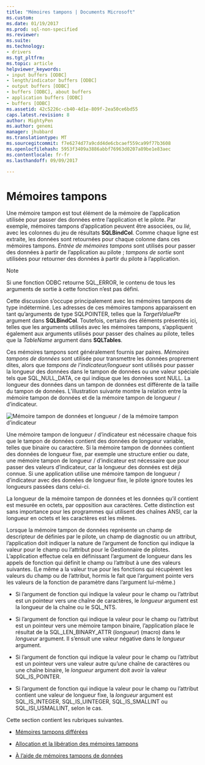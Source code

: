```yaml
---
title: "Mémoires tampons | Documents Microsoft"
ms.custom: 
ms.date: 01/19/2017
ms.prod: sql-non-specified
ms.reviewer: 
ms.suite: 
ms.technology:
- drivers
ms.tgt_pltfrm: 
ms.topic: article
helpviewer_keywords:
- input buffers [ODBC]
- length/indicator buffers [ODBC]
- output buffers [ODBC]
- buffers [ODBC], about buffers
- application buffers [ODBC]
- buffers [ODBC]
ms.assetid: 42c5226c-cb40-4d1e-809f-2ea50ce6bd55
caps.latest.revision: 8
author: MightyPen
ms.author: genemi
manager: jhubbard
ms.translationtype: MT
ms.sourcegitcommit: f7e6274d77a9cdd4de6cbcaef559ca99f77b3608
ms.openlocfilehash: 5953f3409a3886abbf76963d0207a89be1e83aec
ms.contentlocale: fr-fr
ms.lasthandoff: 09/09/2017

---
```

# <a name="buffers"></a>Mémoires tampons
Une mémoire tampon est tout élément de la mémoire de l’application utilisée pour passer des données entre l’application et le pilote. Par exemple, mémoires tampons d’application peuvent être associées, ou *lié,* avec les colonnes du jeu de résultats **SQLBindCol**. Comme chaque ligne est extraite, les données sont retournées pour chaque colonne dans ces mémoires tampons. *Entrée de mémoires tampons* sont utilisés pour passer des données à partir de l’application au pilote ; *tampons de sortie* sont utilisées pour retourner des données à partir du pilote à l’application.  
  
> [!NOTE]  
>  Si une fonction ODBC retourne SQL_ERROR, le contenu de tous les arguments de sortie à cette fonction n’est pas défini.  
  
 Cette discussion s’occupe principalement avec les mémoires tampons de type indéterminé. Les adresses de ces mémoires tampons apparaissent en tant qu’arguments de type SQLPOINTER, telles que la *TargetValuePtr* argument dans **SQLBindCol**. Toutefois, certains des éléments présentés ici, telles que les arguments utilisés avec les mémoires tampons, s’appliquent également aux arguments utilisés pour passer des chaînes au pilote, telles que la *TableName* argument dans **SQLTables**.  
  
 Ces mémoires tampons sont généralement fournis par paires. *Mémoires tampons de données* sont utilisée pour transmettre les données proprement dites, alors que *tampons de l’indicateur/longueur* sont utilisés pour passer la longueur des données dans le tampon de données ou une valeur spéciale tels que SQL_NULL_DATA, ce qui indique que les données sont NULL. La longueur des données dans un tampon de données est différente de la taille du tampon de données. L’illustration suivante montre la relation entre la mémoire tampon de données et de la mémoire tampon de longueur / d’indicateur.  
  
 ![Mémoire tampon de données et longueur &#47; de la mémoire tampon d’indicateur](../../../odbc/reference/develop-app/media/pr09.gif "pr09")  
  
 Une mémoire tampon de longueur / d’indicateur est nécessaire chaque fois que le tampon de données contient des données de longueur variable, telles que binaire ou caractère. Si la mémoire tampon de données contient des données de longueur fixe, par exemple une structure entier ou date, une mémoire tampon de longueur / d’indicateur est nécessaire que pour passer des valeurs d’indicateur, car la longueur des données est déjà connue. Si une application utilise une mémoire tampon de longueur / d’indicateur avec des données de longueur fixe, le pilote ignore toutes les longueurs passées dans celui-ci.  
  
 La longueur de la mémoire tampon de données et les données qu’il contient est mesurée en octets, par opposition aux caractères. Cette distinction est sans importance pour les programmes qui utilisent des chaînes ANSI, car la longueur en octets et les caractères est les mêmes.  
  
 Lorsque la mémoire tampon de données représente un champ de descripteur de définies par le pilote, un champ de diagnostic ou un attribut, l’application doit indiquer la nature de l’argument de fonction qui indique la valeur pour le champ ou l’attribut pour le Gestionnaire de pilotes. L’application effectue cela en définissant l’argument de longueur dans les appels de fonction qui définit le champ ou l’attribut à une des valeurs suivantes. (Le même a la valeur true pour les fonctions qui récupèrent les valeurs du champ ou de l’attribut, hormis le fait que l’argument pointe vers les valeurs de la fonction de paramètre dans l’argument lui-même.)  
  
-   Si l’argument de fonction qui indique la valeur pour le champ ou l’attribut est un pointeur vers une chaîne de caractères, le *longueur* argument est la longueur de la chaîne ou le SQL_NTS.  
  
-   Si l’argument de fonction qui indique la valeur pour le champ ou l’attribut est un pointeur vers une mémoire tampon binaire, l’application place le résultat de la SQL_LEN_BINARY_ATTR (*longueur*) (macro) dans le *longueur* argument. Il s’ensuit une valeur négative dans le *longueur* argument.  
  
-   Si l’argument de fonction qui indique la valeur pour le champ ou l’attribut est un pointeur vers une valeur autre qu’une chaîne de caractères ou une chaîne binaire, le *longueur* argument doit avoir la valeur SQL_IS_POINTER.  
  
-   Si l’argument de fonction qui indique la valeur pour le champ ou l’attribut contient une valeur de longueur fixe, la *longueur* argument est SQL_IS_INTEGER, SQL_IS_UINTEGER, SQL_IS_SMALLINT ou SQL_ISI_USMALLINT, selon le cas.  
  
 Cette section contient les rubriques suivantes.  
  
-   [Mémoires tampons différées](../../../odbc/reference/develop-app/deferred-buffers.md)  
  
-   [Allocation et la libération des mémoires tampons](../../../odbc/reference/develop-app/allocating-and-freeing-buffers.md)  
  
-   [À l’aide de mémoires tampons de données](../../../odbc/reference/develop-app/using-data-buffers.md)
